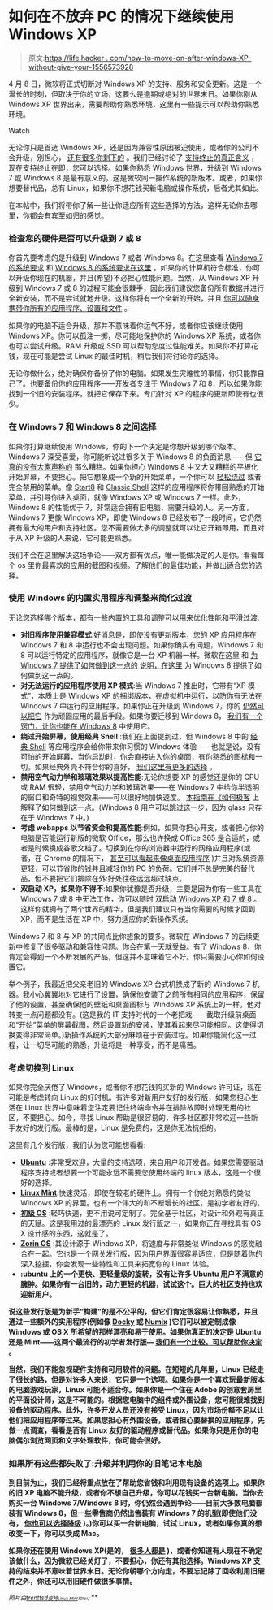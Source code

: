 # 如何在不放弃 PC 的情况下继续使用 Windows XP

> 原文:[https://life hacker . com/how-to-move-on-after-windows-XP-without-give-your-1556573928](https://lifehacker.com/how-to-move-on-after-windows-xp-without-giving-up-your-1556573928)

4 月 8 日，微软将正式切断对 Windows XP 的支持、服务和安全更新。这是一个漫长的时刻，但取决于你的立场，这要么是逾期或绝对的世界末日。如果你刚从 Windows XP 世界出来，需要帮助你熟悉环境，这里有一些提示可以帮助你熟悉环境。

Watch

无论你只是首选 Windows XP，还是因为兼容性原因被迫使用，或者你的公司不会升级，别担心， [还有很多你剩下的](http://techcrunch.com/2014/04/02/discontinued-windowsxp-still-no-2-desktop-os-after-windows7-windows-8-lagging-far-behind/) 。我们已经讨论了 [支持终止的真正含义](http://lifehacker.com/what-should-i-do-with-my-old-windows-xp-laptop-493108508/all) ，现在支持终止在即，您可以选择。如果你熟悉 Windows 世界，升级到 Windows 7 或 Windows 8 是最有意义的，这是微软同一操作系统的新版本。或者，如果你想要替代品，总有 Linux，如果你不想花钱买新电脑或操作系统，后者尤其如此。

在本帖中，我们将带你了解一些让你适应所有这些选择的方法，这样无论你去哪里，你都会有宾至如归的感觉。

### 检查您的硬件是否可以升级到 7 或 8

你首先要考虑的是升级到 Windows 7 或者 Windows 8。在这里查看 [Windows 7 的系统要求](http://windows.microsoft.com/en-us/windows7/products/system-requirements) 和 [Windows 8 的系统要求在这里](http://windows.microsoft.com/en-us/windows-8/system-requirements) 。如果你的计算机符合标准，你可以升级你现在的机器，并且(希望)不必担心性能问题。当然，从 Windows XP 升级到 Windows 7 或 8 的过程可能会很棘手，因此我们建议您备份所有数据并进行全新安装，而不是尝试就地升级。这样你将有一个全新的开始，并且 [你可以随身携带你所有的应用程序、设置和文件](https://lifehacker.com/how-to-do-a-clean-install-of-windows-without-losing-you-5983652) 。

如果你的电脑不适合升级，那并不意味着你运气不好，或者你应该继续使用 Windows XP。你可以孤注一掷，尽可能地保护你的 Windows XP 系统，或者你也可以尝试升级。RAM 升级或 SSD 可以帮助您度过性能难关。如果你不打算花钱，现在可能是尝试 Linux 的最佳时机，稍后我们将讨论你的选择。

无论你做什么，绝对确保你备份了你的电脑。如果发生灾难性的事情，你只能靠自己了。也要备份你的应用程序——开发者专注于 Windows 7 和 8，所以如果你能找到一个旧的安装程序，就把它保存下来。专门针对 XP 的程序的更新即使有也很少。

### 在 Windows 7 和 Windows 8 之间选择

如果你打算继续使用 Windows，你的下一个决定是你想升级到哪个版本。Windows 7 深受喜爱，你可能听说过很多关于 Windows 8 的负面消息——但 [它真的没有大家声称的](https://lifehacker.com/why-does-everyone-hate-windows-8-should-i-upgrade-5955229) 那么糟糕。如果你担心 Windows 8 中又大又糟糕的平板化开始屏幕，不要担心。把它想象成一个新的开始菜单，一个你可以 [轻松绕过](http://lifehacker.com/how-to-bring-the-start-menu-back-in-windows-8-5955089) 或者完全禁用的菜单。像 [Start8](http://www.stardock.com/products/start8/) 和 [Classic Shell](http://www.classicshell.net/) 这样的应用程序将你带回熟悉的开始菜单，并引导你进入桌面，就像 Windows XP 或 Windows 7 一样。此外，Windows 8 的性能优于 7，非常适合拥有旧电脑、需要升级的人。另一方面，Windows 7 更像 Windows XP，即使 Windows 8 已经发布了一段时间，它仍然拥有最大的用户和支持社区。您不需要做太多的调整就可以让它开箱即用，而且对于从 XP 升级的人来说，它可能更熟悉。

我们不会在这里解决这场争论——双方都有优点，唯一能做决定的人是你。看看每个 os 里你最喜欢的应用的截图和视频。了解他们的最佳功能，并做出适合您的选择。

### 使用 Windows 的内置实用程序和调整来简化过渡

无论您选择哪个版本，都有一些内置的工具和调整可以用来优化性能和平滑过渡:

*   **对旧程序使用兼容模式**:好消息是，即使没有更新版本，您的 XP 应用程序在 Windows 7 和 8 中运行也不会出现问题。如果你确实有问题，Windows 7 和 8 可以运行特定的应用程序，就像它是一台 XP 机器一样。微软在这里 和 [为 Windows 7 提供了如何做到这一点的](http://windows.microsoft.com/en-us/windows-8/older-programs-compatible-version-windows) [说明，在这里](http://windows.microsoft.com/en-us/windows/make-older-programs-run#1TC=windows-7) 为 Windows 8 提供了如何做到这一点的。
*   **对无法运行的应用程序使用 XP 模式**:当 Windows 7 推出时，它带有“XP 模式”，本质上是 Windows XP 的捆绑版本，在虚拟机中运行，以防你有无法在 Windows 7 中运行的应用程序。如果你正在升级到 Windows 7，你的 [仍然可以把它](http://windows.microsoft.com/en-US/windows7/install-and-use-windows-xp-mode-in-windows-7) 作为顽固应用的最后手段。如果你要迁移到 Windows 8， [我们有一个窍门，让你也能在 Windows 8](https://lifehacker.com/how-to-run-windows-xp-for-free-in-windows-8-5965889) 中使用它。
*   **绕过开始屏幕，使用经典 Shell** :我们在上面提到过，但 Windows 8 中的 [经典 Shell](http://www.classicshell.net/) 等应用程序会给你带来你习惯的 Windows 体验——也就是说，没有可怕的开始屏幕，当你启动时，你会直接进入你的桌面，有你熟悉的图标和一切。如果经典外壳不符合你的喜好， [我们这里有更多的选择](http://lifehacker.com/how-to-bring-the-start-menu-back-in-windows-8-5955089) 。
*   **禁用空气动力学和玻璃效果以提高性能**:无论你想要 XP 的感觉还是你的 CPU 或 RAM 很轻，禁用空气动力学和玻璃效果——在 Windows 7 中给你半透明的窗口和奇特的视觉效果——可以很好地加快速度。 [本指南在《如何极客](http://www.howtogeek.com/howto/windows-vista/disable-aero-on-windows-vista/) 上解释了如何做到这一点。(Windows 8 用户可以跳过这一步，因为 glass 只存在于 Windows 7 中。)
*   **考虑 webapps 以节省资金和提高性能**:例如，如果你担心开支，或者担心你的电脑是否能运行新版的微软 Office，那么也许换成 Office 365 是合适的，或者是时候换成谷歌文档了。切换到在你的浏览器中运行的网络应用程序(或者，在 Chrome 的情况下， [甚至可以看起来像桌面应用程序](http://lifehacker.com/new-chrome-apps-run-on-your-desktop-offline-and-outsid-1258080268) )并且对系统资源更轻，可以节省你的钱并且减轻你的 PC 的负荷。它们并不总是完美的替代品，但不要把它们排除在外:好处往往远远超过缺点。
*   **双启动 XP，如果你不得不**:如果你犹豫是否升级，主要是因为你有一些工具在 Windows 7 或 8 中无法工作，你可以随时 [双启动 Windows XP 和 7 或 8](http://lifehacker.com/how-to-dual-boot-windows-7-with-xp-or-vista-5126781) 。这样你就拥有了两个世界的精华，但是我们建议只有当你需要的时候才回到 XP，而不是生活在 XP 中，努力适应你的新操作系统。

Windows 7 和 8 与 XP 的共同点比你想象的要多。微软在 Windows 7 的后续更新中修复了很多驱动和兼容性问题。你会在第一天就受益。有了 Windows 8，你肯定会得到一个不断发展的产品，但这并不意味着它不好。你只需要小心你如何设置它。

举个例子，我最近把父亲老旧的 Windows XP 台式机换成了新的 Windows 7 机器。我小心翼翼地对它进行了设置，确保他安装了之前所有相同的应用程序，保留了他的设置，甚至确保他的壁纸和桌面图标与 Windows XP 系统上的一样。他对转变一点问题都没有。(这是我的 IT 支持时代的一个老把戏——截取升级前桌面和“开始”菜单的屏幕截图，然后设置新的安装，使其看起来尽可能相同。这使得切换变得非常简单。)新操作系统的大部分麻烦在于安装过程。如果你能简化这一过程，让一切尽可能的熟悉，升级将是一种享受，而不是痛苦。

### 考虑切换到 Linux

如果你完全厌倦了 Windows，或者你不想花钱购买新的 Windows 许可证，现在可能是考虑转向 Linux 的好时机。有许多对新用户友好的发行版，如果您担心生活在 Linux 世界中意味着您注定要记住终端命令并在排除故障时处理无用的社区，不要担心。如今，寻找 Linux 帮助是很容易的，许多社区都非常欢迎一些新手友好的发行版。最棒的是，Linux 是免费的，这是你无法抗拒的。

这里有几个发行版，我们认为您可能想看看:

*   [**Ubuntu**](http://www.ubuntu.com/) :非常受欢迎，大量的支持选项，来自用户和开发者。如果您需要驱动程序支持或者想要一个可能永远不需要您使用终端的 linux 版本，这是一个很好的选择。
*   [**Linux Mint**](http://www.linuxmint.com/):快速灵活，即使在较老的硬件上。拥有一个你绝对熟悉的类似 Windows XP 的界面。也有一个伟大的和不断增长的社区，是初学者友好的。
*   [**初级 OS**](http://elementaryos.org/) :轻巧快速，更不用说可定制了。完全基于社区，对设计和外观有真正的天赋。这是我用过的最漂亮的 Linux 发行版之一，如果你正在寻找具有 OS X 设计感的东西，这就是了。
*   [**Zorin OS**](http://zorin-os.com/) :其设计源于 Windows XP，将速度与非常类似 Windows 的感觉融合在一起。它也是一个网关发行版，因为用户界面很容易适应，但是随着你的深入挖掘，你会发现一些特性和工具来拓宽你的 Linux 体验。
*   [](http://lubuntu.net/)**:ubuntu 上的一个更快、更轻量级的旋转，没有让许多 Ubuntu 用户不满意的臃肿。如果你有一台旧的，动力更轻的机器，试试这个。巨大的社区支持也欢迎新用户。**

**说这些发行版是为新手“构建”的是不公平的，但它们肯定很容易让你熟悉，并且通过一些额外的实用程序(例如像 [Docky](http://wiki.go-docky.com/index.php?title=Welcome_to_the_Docky_wiki) 或 [Numix](http://numixproject.org/) )它们可以被定制成像 Windows 或 OS X 所希望的那样漂亮和易于使用。如果你真正的决定是 Ubuntu 还是 Mint——这两个最流行的初学者发行版— [我们有一个比较，可以帮助你决定](https://lifehacker.com/ubuntu-vs-mint-which-linux-distro-is-better-for-begin-5993297) 。**

**当然，我们不能忽视硬件支持和可用软件的问题。在短短的几年里，Linux 已经走了很长的路，但是对许多人来说，它只是一个选项。如果你是一个喜欢玩最新版本的电脑游戏玩家，Linux 可能不适合你。如果你是一个住在 Adobe 的创意套房里的平面设计师，这是不可能的。根据您电脑中的组件或外围设备，您可能很难找到设备的驱动程序。此外，许多开发人员还没有接受 Linux，因为市场份额不足以让他们把应用程序带过来。如果您担心有外围设备，或者担心要替换的应用程序，先做一点调查，看看是否有 Linux 友好的驱动程序或替代品。如果你只是用你的电脑偶尔浏览网页和文字处理软件，你可能会很好。**

### **如果所有这些都失败了:升级并利用你的旧笔记本电脑**

**到目前为止，我们已经将重点放在了帮助您省钱和利用现有设备的选项上。如果你的旧 XP 电脑不能升级，或者你不想自己升级，你可以花钱买一台新电脑。当你去购买一台 Windows 7/Windows 8 时，你仍然会遇到争论——目前大多数电脑都装有 Windows 8，但一些零售商仍然出售装有 Windows 7 的机型(即使他们没有， [你也可以选择降级](https://lifehacker.com/downgrade-your-new-windows-8-computer-to-windows-7-for-5974318) )。)你可以买一台新电脑，试试 Linux，或者如果你真的想改变一下，你可以换成 Mac。**

**如果你还在使用 Windows XP(是的， [很多人都是](http://thenextweb.com/microsoft/2014/04/01/windows-7-outgains-windows-8-8-1-market-share-windows-xp-still-27/?) )，或者你知道有人现在不确定该做什么，因为微软已经关灯了，不要担心，你还有其他选择。Windows XP 支持的结束并不意味着世界末日。无论你朝哪个方向走，不要忘记除了回收利用旧硬件之外，你还可以用旧硬件做很多事情。**

***<small>照片由</small>*[*<small>trenttsd</small>*](https://www.flickr.com/photos/84335369@N00/3325683561)*<small></small>*<small>[*<small>皮特</small>*](https://www.flickr.com/photos/comedynose/4905882180)*<small></small>*<small>[*<small>Linux Mint</small>*](http://www.linuxmint.com/)*<small>和<small>T51】</small></small>*</small></small>**

**<small><small></small></small>**